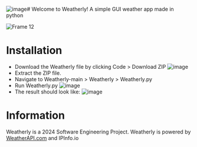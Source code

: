 ![image](https://github.com/Yaveen123/Weatherly/assets/94953863/5ece9526-0986-4fa1-b22a-47bc831b7afa)# Welcome to Weatherly!
A simple GUI weather app made in python

![Frame 12](https://github.com/Yaveen123/PyWeatherGUI/assets/94953863/5ab1f1f0-6f27-4c6d-b3ef-30f6422c5682)




# Installation
- Download the Weatherly file by clicking Code > Download ZIP
![image](https://github.com/Yaveen123/Weatherly/assets/94953863/75c5ba8d-085a-4895-942f-fc176a0500ae)
- Extract the ZIP file.
- Navigate to Weatherly-main > Weatherly > Weatherly.py
- Run Weatherly.py
![image](https://github.com/Yaveen123/Weatherly/assets/94953863/0f875a3d-3132-4808-84b8-ab1044d1166b)
- The result should look like:
![image](https://github.com/Yaveen123/Weatherly/assets/94953863/6523809a-b5e0-40bf-8eab-b865127ad652)

# Information
Weatherly is a 2024 Software Engineering Project.
Weatherly is powered by [WeatherAPI.com](https://weatherapi.com) and IPInfo.io
